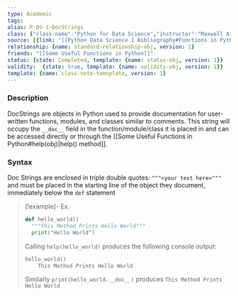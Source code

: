 ```yaml
---
type: Academic
tags:
alias: P-DS-1-DocStrings
class: {"class-name":"Python for Data Science","instructor":"Maxwell Armi","medium":"Online Course","start-date":"2023-04-01","online-platform":"FreeCodeCamp-Youtube","length":"12hr20min","class-alias":"P-DS-1","template":{"name":"class-online-course-obj","version":1}}
source: [{link: "[[Python Data Science 1 Bibliography#Functions in Python]]", alias: PyFuncs-P-DS-1, template: {name: bib-source-obj , version: 1}},{link: "[[Python Data Science 1 Bibliography#Python DocStrings]]", alias: DocStrings-P-DS-1, template: {name: bib-source-obj , version: 1}}]
relationship: {name: standard-relationship-obj, version: 1}
friends: "[[Some Useful Functions in Python]]"
status: {state: Completed, template: {name: status-obj, version: 1}}
validity:  {state: true, template: {name: validity-obj, version: 1}}
template: {name: class-note-temnplate, version: 1}
---
```

### Description

DocStrings are objects in Python used to provide documentation for user-written functions, modules, and classes similar to comments. This string will occupy the `__doc__` field in the function/module/class it is placed in and can be accessed directly or through the [[Some Useful Functions in Python#help(obj)|help() method]]. 

### Syntax

Doc Strings are enclosed in triple double quotes: `"""<your text here>"""` and must be placed in the starting line of the object they document, immediately below the `def` statement

> [!example]- Ex.
> ```python
> def hello_world()
> 	"""This Method Prints Hello World"""
> 	print("Hello World")
> ```
> Calling `help(hello_world)` produces the following console output: 
>
>```python
> hello_world()
>     This Method Prints Hello World
> ```
>
> Similarly `print(hello_world.__doc__)` produces `This Method Prints Hello World`
